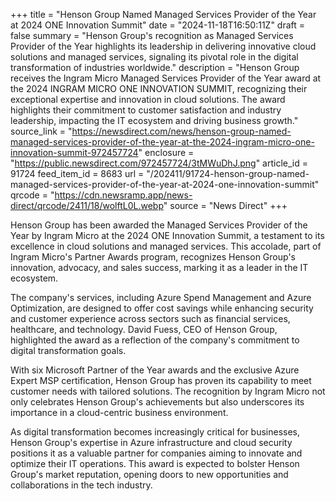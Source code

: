 +++
title = "Henson Group Named Managed Services Provider of the Year at 2024 ONE Innovation Summit"
date = "2024-11-18T16:50:11Z"
draft = false
summary = "Henson Group's recognition as Managed Services Provider of the Year highlights its leadership in delivering innovative cloud solutions and managed services, signaling its pivotal role in the digital transformation of industries worldwide."
description = "Henson Group receives the Ingram Micro Managed Services Provider of the Year award at the 2024 INGRAM MICRO ONE INNOVATION SUMMIT, recognizing their exceptional expertise and innovation in cloud solutions. The award highlights their commitment to customer satisfaction and industry leadership, impacting the IT ecosystem and driving business growth."
source_link = "https://newsdirect.com/news/henson-group-named-managed-services-provider-of-the-year-at-the-2024-ingram-micro-one-innovation-summit-972457724"
enclosure = "https://public.newsdirect.com/972457724/3tMWuDhJ.png"
article_id = 91724
feed_item_id = 8683
url = "/202411/91724-henson-group-named-managed-services-provider-of-the-year-at-2024-one-innovation-summit"
qrcode = "https://cdn.newsramp.app/news-direct/qrcode/2411/18/wolftL0L.webp"
source = "News Direct"
+++

<p>Henson Group has been awarded the Managed Services Provider of the Year by Ingram Micro at the 2024 ONE Innovation Summit, a testament to its excellence in cloud solutions and managed services. This accolade, part of Ingram Micro's Partner Awards program, recognizes Henson Group's innovation, advocacy, and sales success, marking it as a leader in the IT ecosystem.</p><p>The company's services, including Azure Spend Management and Azure Optimization, are designed to offer cost savings while enhancing security and customer experience across sectors such as financial services, healthcare, and technology. David Fuess, CEO of Henson Group, highlighted the award as a reflection of the company's commitment to digital transformation goals.</p><p>With six Microsoft Partner of the Year awards and the exclusive Azure Expert MSP certification, Henson Group has proven its capability to meet customer needs with tailored solutions. The recognition by Ingram Micro not only celebrates Henson Group's achievements but also underscores its importance in a cloud-centric business environment.</p><p>As digital transformation becomes increasingly critical for businesses, Henson Group's expertise in Azure infrastructure and cloud security positions it as a valuable partner for companies aiming to innovate and optimize their IT operations. This award is expected to bolster Henson Group's market reputation, opening doors to new opportunities and collaborations in the tech industry.</p>